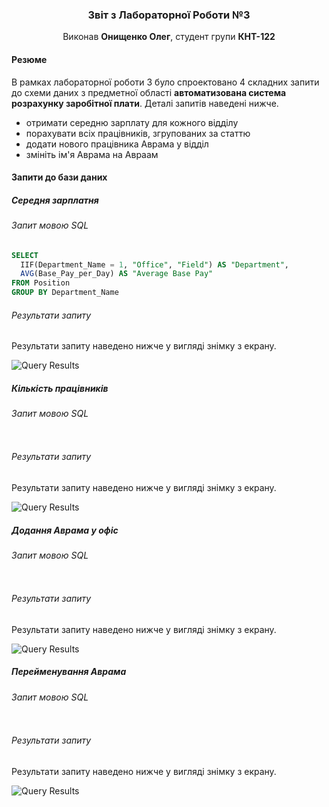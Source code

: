 <div align="center">
  <h3>Звіт з Лабораторної Роботи №3</h3>
  <p>Виконав <strong>Онищенко Олег</strong>, студент групи <strong>КНТ-122</strong></p>
</div>

#### Резюме

В рамках лабораторної роботи 3 було спроектовано 4 складних запити до схеми даних з предметної області **автоматизована система розрахунку заробітної плати**. Деталі запитів наведені нижче.

- отримати середню зарплату для кожного відділу
- порахувати всіх працівників, згрупованих за статтю
- додати нового працівника Аврама у відділ
- змініть ім'я Аврама на Авраам

#### Запити до бази даних

##### Середня зарплатня

###### Запит мовою SQL

```sql
SELECT
  IIF(Department_Name = 1, "Office", "Field") AS "Department",
  AVG(Base_Pay_per_Day) AS "Average Base Pay"
FROM Position
GROUP BY Department_Name
```

###### Результати запиту

Результати запиту наведено нижче у вигляді знімку з екрану.

![Query Results]()

##### Кількість працівників

###### Запит мовою SQL

```sql

```

###### Результати запиту

Результати запиту наведено нижче у вигляді знімку з екрану.

![Query Results]()

##### Додання Аврама у офіс

###### Запит мовою SQL

```sql

```

###### Результати запиту

Результати запиту наведено нижче у вигляді знімку з екрану.

![Query Results]()

##### Перейменування Аврама

###### Запит мовою SQL

```sql

```

###### Результати запиту

Результати запиту наведено нижче у вигляді знімку з екрану.

![Query Results]()
